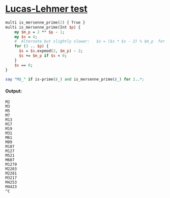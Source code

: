 [1]: http://rosettacode.org/wiki/Lucas-Lehmer_test

# [Lucas-Lehmer test][1]

```perl
multi is_mersenne_prime(2) { True }
multi is_mersenne_prime(Int $p) {
    my $m_p = 2 ** $p - 1;
    my $s = 4;
    #  Alternate but slightly slower:   $s = ($s * $s - 2) % $m_p  for 3..$p;
    for (3 .. $p) {
      $s = $s.expmod(2, $m_p) - 2;
      $s += $m_p if $s < 0;
    }
    $s == 0;
}
 
say "M$_" if is-prime($_) and is_mersenne_prime($_) for 2..*;
```

#### Output:
```
M2
M3
M5
M7
M13
M17
M19
M31
M61
M89
M107
M127
M521
M607
M1279
M2203
M2281
M3217
M4253
M4423
^C
```